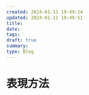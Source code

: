 ```yaml
---
created: 2024-01-11 19:49:14
updated: 2024-01-11 19:49:51
title: 
date: 
tags: 
draft: true
summary: 
type: Blog
---
```

# 表現方法